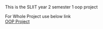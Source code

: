 This is the SLIIT year 2 semester 1 oop project

For Whole Project use below link <br/>
<a href="https://github.com/ChillBroh/oop-project.git"> OOP Project </a>
